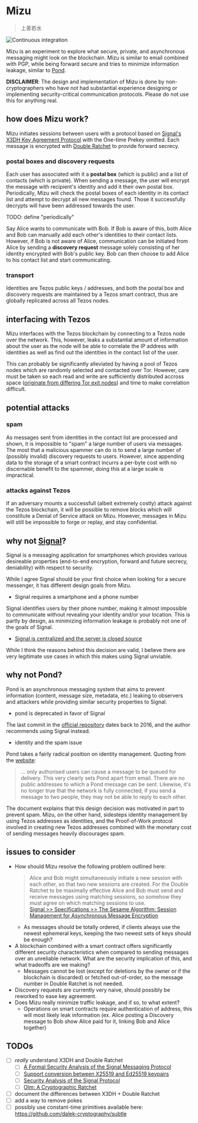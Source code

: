 # Mizu

> 上善若水

![Continuous integration](https://github.com/mt-caret/mizu/workflows/Continuous%20integration/badge.svg)

Mizu is an experiment to explore what secure, private, and asynchronous
messaging might look on the blockchain.
Mizu is similar to email combined with PGP, while being forward secure and
tries to minimize information leakage, similar to
[Pond](https://web.archive.org/web/20151101081526/https://pond.imperialviolet.org/).

**DISCLAIMER**: The design and implementation of Mizu is done by
non-cryptographers who have not had substantial experience designing or
implementing security-critical communication protocols. Please do not use
this for anything real.

## how does Mizu work?

Mizu initiates sessions between users with a protocol based on
[Signal's X3DH Key Agreement Protocol](https://signal.org/docs/specifications/x3dh/)
with the One-time Prekey omitted. Each message is encrypted with
[Double Ratchet](https://signal.org/docs/specifications/doubleratchet/) to
provide forward secrecy.

### postal boxes and discovery requests

Each user has associated with it a **postal box** (which is public) and a list of
contacts (which is private). When sending a message, the user will encrypt
the message with recipient's identity and add it their own postal box.
Periodically, Mizu will check the postal boxes of each identity in its
contact list and attempt to decrypt all new messages found.
Those it successfully decrypts will have been addressed towards the user.

TODO: define "periodically"

Say Alice wants to communicate with Bob. If Bob is aware of this,
both Alice and Bob can manually add each other's identities to their contact
lists. However, if Bob is not aware of Alice, communication can be initiated
from Alice by sending a **discovery request** message solely consisting of her
identity encrypted with Bob's public key. Bob can then choose to add Alice to his
contact list and start communicating.

### transport

Identities are Tezos public keys / addresses, and both the postal box and
discovery requests are maintained by a Tezos smart contract, thus are
globally replicated across all Tezos nodes.

## interfacing with Tezos

Mizu interfaces with the Tezos blockchain by connecting to a Tezos node over
the network. This, however, leaks a substantial amount of information about
the user as the node will be able to correlate the IP address with
identities as well as find out the identities in the contact list of the user.

This can probably be significantly alleviated by having a pool of Tezos nodes
which are randomly selected and contacted over Tor. However, care must be
taken so each read and write are sufficiently distributed accross space
([originate from differing Tor exit nodes](https://tails.boum.org/contribute/design/stream_isolation/))
and time to make correlation difficult.

## potential attacks

### spam

As messages sent from identities in the contact list are processed and shown,
it is impossible to "spam" a large number of users via messages. The most
that a malicious spammer can do is to send a large number of (possibly invalid)
discovery requests to users. However, since appending data to the storage of
a smart contract incurrs a per-byte cost with no discernable benefit to the
spammer, doing this at a large scale is impractical.

### attacks against Tezos

If an adversary mounts a successfull (albeit extremely costly) attack against
the Tezos blockchain, it will be possible to remove blocks which will
constitute a Denial of Service attack on Mizu. However, messages in Mizu
will still be impossible to forge or replay, and stay confidential.
## why not [Signal](https://signal.org/)?

Signal is a messaging application for smartphones which provides
various desireable properties (end-to-end encryption, forward and future
secrecy, deniability) with respect to security.

While I agree Signal should be your first choice when looking for a secure
messenger, it has different design goals from Mizu.

- Signal requires a smartphone and a phone number

Signal identifies users by their phone number, making it almost impossible to
communicate without revealing your identity and/or your location.
This is partly by design, as minimizing information leakage is probably not
one of the goals of Signal.

- [Signal is centralized and the server is closed source](https://signal.org/blog/the-ecosystem-is-moving/)

While I think the reasons behind this decision are valid, I believe there are
very legitimate use cases in which this makes using Signal unviable.

## why not Pond?

Pond is an asynchronous messaging system that aims to prevent information
(content, message size, metadata, etc.) leaking to observers and attackers
while providing similar security properties to Signal.

- pond is deprecated in favor of Signal

The last commit in the [official repository](https://github.com/agl/pond) dates
back to 2016, and the author recommends using Signal instead.

- identity and the spam issue

Pond takes a fairly radical position on identity management.
Quoting from the [website](https://web.archive.org/web/20150917091955/https://pond.imperialviolet.org/tech.html):

> ... only authorised users can cause a message to be queued for delivery. This
> very clearly sets Pond apart from email. There are no public addresses to
> which a Pond message can be sent. Likewise, it's no longer true that the
> network is fully connected; if you send a message to two people, they may not
> be able to reply to each other.

The document explains that this design decision was motivated in part to
prevent spam. Mizu, on the other hand, sidesteps identity management by using
Tezos addresses as identities, and the Proof-of-Work protocol involved in
creating new Tezos addresses combined with the monetary cost of sending
messages heavily discourages spam.

## issues to consider

- How should Mizu resolve the following problem outlined here:  
  > Alice and Bob might simultaneously initiate a new session with each other,
  > so that two new sessions are created. For the Double Ratchet to be
  > maximally effective Alice and Bob must send and receive messages using
  > matching sessions, so somehow they must agree on which matching sessions to
  > use.  
  [Signal >> Specifications >> The Sesame Algorithm: Session Management for Asynchronous Message Encryption](https://signal.org/docs/specifications/sesame/)
  - As messages should be totally ordered, if clients always use the newest
    ephemeral keys, keeping the two newest sets of keys should be enough?
- A blockchain combined with a smart contract offers significantly different
  security characteristics when compared to sending messages over an unreliable
  network. What are the security implication of this, and what tradeoffs are
  we making?
  - Messages cannot be lost (except for deletions by the owner or if the
    blockchain is discarded) or fetched out-of-order, so the message number
    in Double Ratchet is not needed.
- Discovery requests are currently very naive, should possibly be reworked to
  ease key agreement.
- Does Mizu really minimize traffic leakage, and if so, to what extent?
  - Operations on smart contracts require authentication of address, this
    will most likely leak information (ex. Alice posting a Discovery message to
    Bob show Alice paid for it, linking Bob and Alice together)

## TODOs

- [ ] *really* understand X3DH and Double Ratchet
  - [ ] [A Formal Security Analysis of the Signal Messaging Protocol](https://eprint.iacr.org/2016/1013.pdf)
  - [ ] [Support conversion between X25519 and Ed25519 keypairs](https://github.com/briansmith/ring/issues/760)
  - [ ] [Security Analysis of the Signal Protocol](https://dspace.cvut.cz/bitstream/handle/10467/76230/F8-DP-2018-Rubin-Jan-thesis.pdf)
  - [ ] [Olm: A Cryptographic Ratchet](https://gitlab.matrix.org/matrix-org/olm/-/blob/master/docs/olm.md)
- [ ] document the differences between X3DH + Double Ratchet
- [ ] add a way to remove pokes
- [ ] possibly use constant-time primitives available here: https://github.com/dalek-cryptography/subtle
